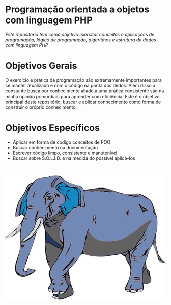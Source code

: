 # Programação orientada a objetos com linguagem PHP

_Este repositório tem como objetivo exercitar conceitos e aplicações de programação, lógica de programação, algoritmos e estrutura de dados com linguagem PHP_

# Objetivos Gerais

O exercício e prática de programação são extremamente importantes para se manter atualizado e com o código na ponta dos dedos. Além disso a constante busca por conhecimento aliado a uma prática consistente são na minha opinião primordiais para aprender com eficiência. Este é o objetivo principal deste repositório, buscar e aplicar conhecimento como forma de construir o próprio conhecimento.


# Objetivos Específicos

- Aplicar em forma de código conceitos de POO
- Buscar conhecimento na documentação
- Escrever código limpo, consistente e manutenível
- Buscar sobre S.O.L.I.D. e na medida do possível aplicá-los

<br>



![](php-elephant.jpg)

#